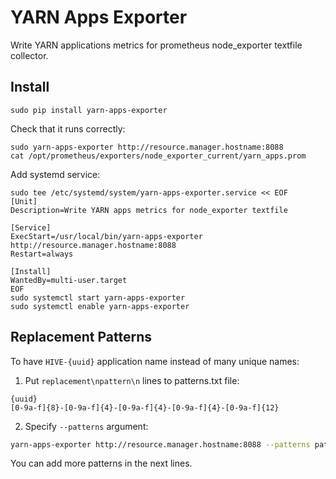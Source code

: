 YARN Apps Exporter
==================

Write YARN applications metrics for prometheus node\_exporter textfile collector.

Install
-------

```
sudo pip install yarn-apps-exporter
```

Check that it runs correctly:

```
sudo yarn-apps-exporter http://resource.manager.hostname:8088
cat /opt/prometheus/exporters/node_exporter_current/yarn_apps.prom
```

Add systemd service:

```
sudo tee /etc/systemd/system/yarn-apps-exporter.service << EOF
[Unit]
Description=Write YARN apps metrics for node_exporter textfile

[Service]
ExecStart=/usr/local/bin/yarn-apps-exporter http://resource.manager.hostname:8088
Restart=always

[Install]
WantedBy=multi-user.target
EOF
sudo systemctl start yarn-apps-exporter
sudo systemctl enable yarn-apps-exporter
```

Replacement Patterns
--------------------

To have `HIVE-{uuid}` application name instead of many unique names:

1. Put `replacement\npattern\n` lines to patterns.txt file:

```
{uuid}
[0-9a-f]{8}-[0-9a-f]{4}-[0-9a-f]{4}-[0-9a-f]{4}-[0-9a-f]{12}
```

2. Specify `--patterns` argument:

```bash
yarn-apps-exporter http://resource.manager.hostname:8088 --patterns patterns.txt
```

You can add more patterns in the next lines.
